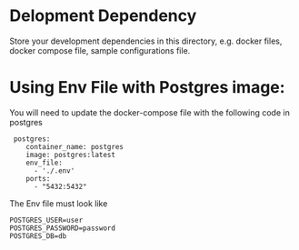 # Delopment Dependency

Store your development dependencies in this directory, e.g. docker files, docker compose file, sample configurations file.

# Using Env File with Postgres image:

You will need to update the docker-compose file with the following code in postgres
```docker
 postgres:
    container_name: postgres
    image: postgres:latest     
    env_file:
      - './.env'
    ports:
      - "5432:5432"
```
The Env file must look like
```env
POSTGRES_USER=user
POSTGRES_PASSWORD=password
POSTGRES_DB=db

```
